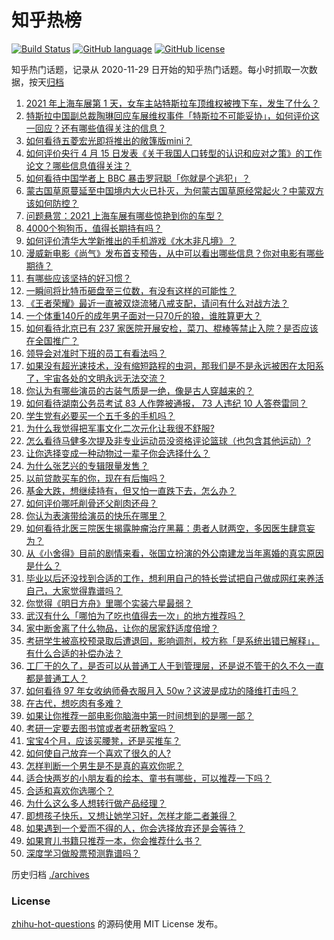 # 知乎热榜
[![Build Status](https://github.com/ToWeLong/zhihu-hot-questions/workflows/CI/badge.svg)](https://github.com/ToWeLong/zhihu-hot-questions/actions)
[![GitHub language](https://img.shields.io/badge/language-golang-orange.svg)](https://golang.org/)
[![GitHub license](https://img.shields.io/github/license/ToWeLong/zhihu-hot-questions)](https://github.com/ToWeLong/zhihu-hot-questions/blob/main/LICENSE)

知乎热门话题，记录从 2020-11-29 日开始的知乎热门话题。每小时抓取一次数据，按天[归档](./archives)

<!-- BEGIN -->

1. [2021 年上海车展第 1 天，女车主站特斯拉车顶维权被拽下车，发生了什么？](https://www.zhihu.com/question/455406617)
1. [特斯拉中国副总裁陶琳回应车展维权事件「特斯拉不可能妥协」，如何评价这一回应？还有哪些值得关注的信息？](https://www.zhihu.com/question/455463789)
1. [如何看待五菱宏光即将推出的敞篷版mini？](https://www.zhihu.com/question/454644028)
1. [如何评价央行 4 月 15 日发表《关于我国人口转型的认识和应对之策》的工作论文？哪些信息值得关注？](https://www.zhihu.com/question/454707268)
1. [如何看待中国学者上 BBC 暴击罗冠聪「你就是个逃犯」？](https://www.zhihu.com/question/455394361)
1. [蒙古国草原蔓延至中国境内大火已扑灭，为何蒙古国草原经常起火？中蒙双方该如何防控？](https://www.zhihu.com/question/455376851)
1. [问题悬赏：2021 上海车展有哪些惊艳到你的车型？](https://www.zhihu.com/question/453724325)
1. [4000个狗狗币，值得长期持有吗？](https://www.zhihu.com/question/443701759)
1. [如何评价清华大学新推出的手机游戏《水木非凡境》？](https://www.zhihu.com/question/455214409)
1. [漫威新电影《尚气》发布首支预告，从中可以看出哪些信息？你对电影有哪些期待？](https://www.zhihu.com/question/455504591)
1. [有哪些应该坚持的好习惯？](https://www.zhihu.com/question/268776431)
1. [一瞬间将比特币砸盘至三位数，有没有这样的可能性？](https://www.zhihu.com/question/448209627)
1. [《王者荣耀》最近一直被双烧流猪八戒支配，请问有什么对战方法？](https://www.zhihu.com/question/454638174)
1. [一个体重140斤的成年男子面对一只70斤的狼，谁胜算更大？](https://www.zhihu.com/question/453423217)
1. [如何看待北京已有 237 家医院开展安检，菜刀、棍棒等禁止入院？是否应该在全国推广？](https://www.zhihu.com/question/455397190)
1. [领导会对准时下班的员工有看法吗？](https://www.zhihu.com/question/310746721)
1. [如果没有超光速技术，没有缩短路程的虫洞，那我们是不是永远被困在太阳系了，宇宙各处的文明永远无法交流？](https://www.zhihu.com/question/454902684)
1. [你认为有哪些演员的古装气质是一绝，像是古人穿越来的？](https://www.zhihu.com/question/452974122)
1. [如何看待湖南公务员考试 83 人作弊被通报， 73 人违纪 10 人答卷雷同？](https://www.zhihu.com/question/455385801)
1. [学生党有必要买一个五千多的手机吗？](https://www.zhihu.com/question/410177168)
1. [为什么我觉得把军事文化二次元化让我很不舒服?](https://www.zhihu.com/question/270637423)
1. [怎么看待马健多次提及非专业运动员没资格评论篮球（也包含其他运动）?](https://www.zhihu.com/question/455263225)
1. [让你选择变成一种动物过一辈子你会选择什么？](https://www.zhihu.com/question/454338371)
1. [为什么张艺兴的专辑限量发售？](https://www.zhihu.com/question/455336525)
1. [以前贷款买车的你，现在有后悔吗？](https://www.zhihu.com/question/454795561)
1. [基金大跌，想继续持有，但又怕一直跌下去，怎么办？](https://www.zhihu.com/question/452128397)
1. [如何评价哪吒削骨还父削肉还母？](https://www.zhihu.com/question/51186212)
1. [你认为表演带给演员的快乐在哪里？](https://www.zhihu.com/question/397479418)
1. [如何看待北医三院医生揭露肿瘤治疗黑幕：患者人财两空，多因医生肆意妄为？](https://www.zhihu.com/question/455342717)
1. [从《小舍得》目前的剧情来看，张国立扮演的外公南建龙当年离婚的真实原因是什么？](https://www.zhihu.com/question/454804930)
1. [毕业以后还没找到合适的工作，想利用自己的特长尝试把自己做成网红来养活自己，大家觉得靠谱吗？](https://www.zhihu.com/question/455501682)
1. [你觉得《明日方舟》里哪个实装六星最弱？](https://www.zhihu.com/question/404966762)
1. [武汉有什么「哪怕为了吃也值得去一次」的地方推荐吗？](https://www.zhihu.com/question/450650569)
1. [家中断舍离了什么物品，让你的居家舒适度倍增？](https://www.zhihu.com/question/455207038)
1. [考研学生被高校预录取后遭退回，影响调剂，校方称「是系统出错已解释」，有什么合适的补偿办法？](https://www.zhihu.com/question/455060968)
1. [工厂干的久了，是否可以从普通工人干到管理层，还是说不管干的久不久一直都是普通工人？](https://www.zhihu.com/question/445448284)
1. [如何看待 97 年女收纳师叠衣服月入 50w？这波是成功的降维打击吗？](https://www.zhihu.com/question/455070489)
1. [在古代，想吃肉有多难？](https://www.zhihu.com/question/455059520)
1. [如果让你推荐一部电影你脑海中第一时间想到的是哪一部？](https://www.zhihu.com/question/454736869)
1. [考研一定要去图书馆或者考研教室吗？](https://www.zhihu.com/question/314239506)
1. [宝宝4个月，应该买腰凳，还是买推车？](https://www.zhihu.com/question/454725797)
1. [如何使自己放弃一个喜欢了很久的人?](https://www.zhihu.com/question/454120296)
1. [怎样判断一个男生是不是真的喜欢你呢？](https://www.zhihu.com/question/450516538)
1. [适合快两岁的小朋友看的绘本、童书有哪些，可以推荐一下吗？](https://www.zhihu.com/question/448333641)
1. [合适和喜欢你选哪个？](https://www.zhihu.com/question/452971649)
1. [为什么这么多人想转行做产品经理？](https://www.zhihu.com/question/39247368)
1. [即想孩子快乐，又想让她学习好，怎样才能二者兼得？](https://www.zhihu.com/question/449988147)
1. [如果遇到一个爱而不得的人，你会选择放弃还是会等待？](https://www.zhihu.com/question/453213459)
1. [如果育儿书籍只推荐一本，你会推荐什么书？](https://www.zhihu.com/question/448521779)
1. [深度学习做股票预测靠谱吗？](https://www.zhihu.com/question/54542998)

<!-- END -->

历史归档 [./archives](./archives)


### License
[zhihu-hot-questions](https://github.com/towelong/zhihu-hot-questions) 的源码使用 MIT License 发布。